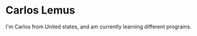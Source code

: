 # Carlos Lemus

I'm Carlos from United states, and am currently learning different programs.
<!---
Cvrlos6/Cvrlos6 is a ✨ special ✨ repository because its `README.md` (this file) appears on your GitHub profile.
You can click the Preview link to take a look at your changes.
--->
